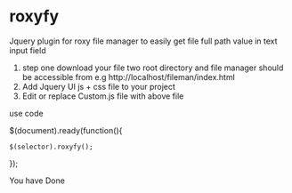 # roxyfy
Jquery plugin for roxy file manager to easily get file full path value in text input field

1. step one download your file two root directory and file manager should be accessible from e.g http://localhost/fileman/index.html
3. Add Jquery UI js + css file to your project
2. Edit or replace Custom.js file with above file


use code 

$(document).ready(function(){
  
    $(selector).roxyfy();

});


You have Done 





